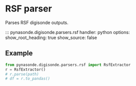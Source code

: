 # RSF parser

Parses RSF digisonde outputs.

::: pynasonde.digisonde.parsers.rsf
    handler: python
    options:
        show_root_heading: true
        show_source: false

## Example

```python
from pynasonde.digisonde.parsers.rsf import RsfExtractor
r = RsfExtractor()
# r.parse(path)
# df = r.to_pandas()
```
